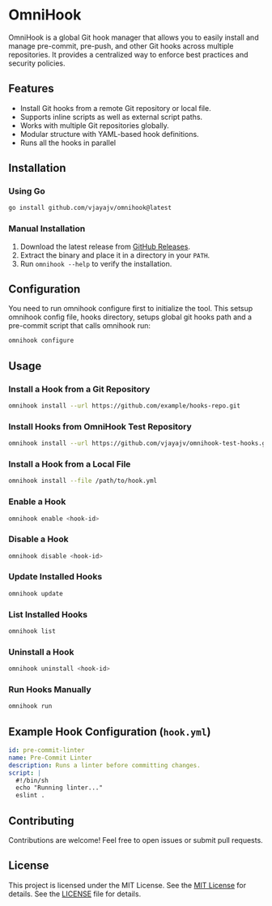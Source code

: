 # OmniHook

OmniHook is a global Git hook manager that allows you to easily install and manage pre-commit, pre-push, and other Git hooks across multiple repositories. It provides a centralized way to enforce best practices and security policies.


## Features
- Install Git hooks from a remote Git repository or local file.
- Supports inline scripts as well as external script paths.
- Works with multiple Git repositories globally.
- Modular structure with YAML-based hook definitions.
- Runs all the hooks in parallel

## Installation

### Using Go
```sh
go install github.com/vjayajv/omnihook@latest
```

### Manual Installation
1. Download the latest release from [GitHub Releases](https://github.com/vjayajv/omnihook/releases).
2. Extract the binary and place it in a directory in your `PATH`.
3. Run `omnihook --help` to verify the installation.

## Configuration
You need to run omnihook configure first to initialize the tool. This setsup omnihook config file, hooks directory, setups global git hooks path and a pre-commit script that calls omnihook run:
```sh
omnihook configure
```

## Usage

### Install a Hook from a Git Repository
```sh
omnihook install --url https://github.com/example/hooks-repo.git
```

### Install Hooks from OmniHook Test Repository
```sh
omnihook install --url https://github.com/vjayajv/omnihook-test-hooks.git
```

### Install a Hook from a Local File
```sh
omnihook install --file /path/to/hook.yml
```

### Enable a Hook
```sh
omnihook enable <hook-id>
```

### Disable a Hook
```sh
omnihook disable <hook-id>
```

### Update Installed Hooks
```sh
omnihook update
```

### List Installed Hooks
```sh
omnihook list
```

### Uninstall a Hook
```sh
omnihook uninstall <hook-id>
```

### Run Hooks Manually
```sh
omnihook run
```

## Example Hook Configuration (`hook.yml`)
```yaml
id: pre-commit-linter
name: Pre-Commit Linter
description: Runs a linter before committing changes.
script: |
  #!/bin/sh
  echo "Running linter..."
  eslint .
```

## Contributing
Contributions are welcome! Feel free to open issues or submit pull requests.

## License
This project is licensed under the MIT License. See the [MIT License](https://opensource.org/licenses/MIT) for details. See the [LICENSE](LICENSE) file for details.
